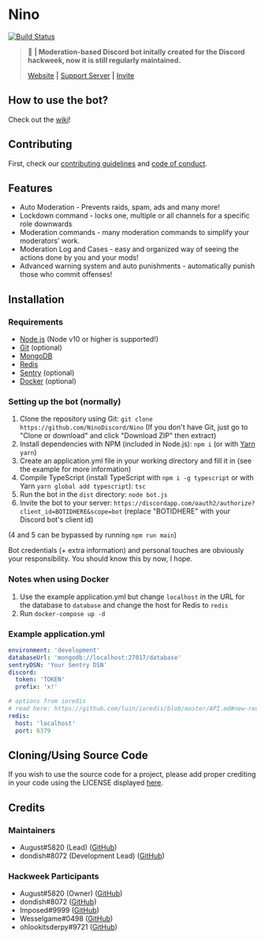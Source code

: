 # Nino 
[![Build Status](https://travis-ci.org/auguwu/Nino.svg?branch=master)](https://travis-ci.org/auguwu/Nino)

> :hammer: **| Moderation-based Discord bot initally created for the Discord hackweek, now it is still regularly maintained.**
>
> [Website](https://nino.augu.dev) **|** [Support Server](https://discord.gg/JjHGR6vhcG) **|** [Invite](https://discordapp.com/oauth2/authorize?client_id=531613242473054229&scope=bot)

## How to use the bot?
Check out the [wiki](https://github.com/NinoDiscord/Nino/wiki)!

## Contributing
First, check our [contributing guidelines](https://github.com/NinoDiscord/Nino/blob/master/CONTRIBUTING.md) and [code of conduct](https://github.com/NinoDiscord/Nino/blob/master/CODE_OF_CONDUCT.md).

## Features

* Auto Moderation - Prevents raids, spam, ads and many more!
* Lockdown command - locks one, multiple or all channels for a specific role downwards
* Moderation commands - many moderation commands to simplify your moderators' work.
* Moderation Log and Cases - easy and organized way of seeing the actions done by you and your mods! 
* Advanced warning system and auto punishments - automatically punish those who commit offenses!

## Installation
### Requirements
* [Node.js](https://nodejs.org) (Node v10 or higher is supported!)
* [Git](https://git-scm.com) (optional)
* [MongoDB](https://www.mongodb.com)
* [Redis](https://redis.io)
* [Sentry](https://sentry.io) (optional)
* [Docker](https://docker.com) (optional)

### Setting up the bot (normally)
1. Clone the repository using Git: ``git clone https://github.com/NinoDiscord/Nino`` (If you don't have Git, just go to "Clone or download" and click "Download ZIP" then extract)
2. Install dependencies with NPM (included in Node.js): ``npm i`` (or with [Yarn](https://yarnpkg.com) ``yarn``)
3. Create an application.yml file in your working directory and fill it in (see the example for more information)
4. Compile TypeScript (install TypeScript with ``npm i -g typescript`` or with Yarn ``yarn global add typescript``): ``tsc``
5. Run the bot in the `dist` directory: ``node bot.js``
6. Invite the bot to your server: ``https://discordapp.com/oauth2/authorize?client_id=BOTIDHERE&scope=bot`` (replace "BOTIDHERE" with your Discord bot's client id)

(4 and 5 can be bypassed by running ``npm run main``)

Bot credentials (+ extra information) and personal touches are obviously your responsibility. You should know this by now, I hope.

### Notes when using Docker
1. Use the example application.yml but change ``localhost`` in the URL for the database to ``database`` and change the host for Redis to ``redis``
2. Run ``docker-compose up -d``

### Example application.yml
```yaml
environment: 'development'
databaseUrl: 'mongodb://localhost:27017/database'
sentryDSN: 'Your Sentry DSN'
discord:
  token: 'TOKEN'
  prefix: 'x!'

# options from ioredis
# read here: https://github.com/luin/ioredis/blob/master/API.md#new-redisport-host-options
redis:
  host: 'localhost'
  port: 6379
```

## Cloning/Using Source Code
If you wish to use the source code for a project, please add proper crediting in your code using the LICENSE displayed [here](/LICENSE).

## Credits
### Maintainers
* August#5820 (Lead) ([GitHub](https://github.com/auguwu))
* dondish#8072 (Development Lead) ([GitHub](https://github.com/dondish))

### Hackweek Participants
* August#5820 (Owner) ([GitHub](https://github.com/auguwu))
* dondish#8072 ([GitHub](https://github.com/dondish))
* Imposed#9999 ([GitHub](https://github.com/scrap))
* Wesselgame#0498 ([GitHub](https://github.com/Wessel))
* ohlookitsderpy#9721 ([GitHub](https://github.com/ohlookitsderpy))
